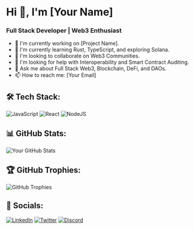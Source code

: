 # Hi 👋, I'm [Your Name]
### Full Stack Developer | Web3 Enthusiast

- 🔭 I'm currently working on [Project Name].
- 🌱 I'm currently learning Rust, TypeScript, and exploring Solana.
- 👯 I'm looking to collaborate on Web3 Communities.
- 🤔 I'm looking for help with Interoperability and Smart Contract Auditing.
- 💬 Ask me about Full Stack Web3, Blockchain, DeFi, and DAOs.
- 📫 How to reach me: [Your Email]

## 🛠️ Tech Stack:
![JavaScript](https://img.shields.io/badge/-JavaScript-black?style=for-the-badge&logo=javascript)
![React](https://img.shields.io/badge/-React-black?style=for-the-badge&logo=react)
![NodeJS](https://img.shields.io/badge/-NodeJS-black?style=for-the-badge&logo=node.js)
<!-- Add more badges as needed -->

## 📊 GitHub Stats:
![Your GitHub Stats](https://github-readme-stats.vercel.app/api?username=YourUsername&show_icons=true&theme=dark)

## 🏆 GitHub Trophies:
![GitHub Trophies](https://github-profile-trophy.vercel.app/?username=YourUsername&theme=onedark)

## 🔗 Socials:
[![LinkedIn](https://img.shields.io/badge/LinkedIn-blue?style=for-the-badge&logo=linkedin)](https://www.linkedin.com/in/YourUsername/)
[![Twitter](https://img.shields.io/badge/Twitter-blue?style=for-the-badge&logo=twitter)](https://twitter.com/YourUsername)
[![Discord](https://img.shields.io/badge/Discord-blue?style=for-the-badge&logo=discord)](YourDiscordLink)
